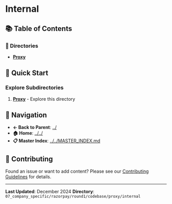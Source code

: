 # Internal

## 📚 Table of Contents

### 📁 Directories

- **[Proxy](proxy/)**

## 🚀 Quick Start

### Explore Subdirectories
1. **[Proxy](proxy/)** - Explore this directory

## 🔗 Navigation

- **← Back to Parent**: [../](../)
- **🏠 Home**: [../../](../..)
- **📋 Master Index**: [../../MASTER_INDEX.md](../..MASTER_INDEX.md)

## 🤝 Contributing

Found an issue or want to add content? Please see our [Contributing Guidelines](../../CONTRIBUTING.md) for details.

---

**Last Updated**: December 2024
**Directory**: `07_company_specific/razorpay/round1/codebase/proxy/internal`
